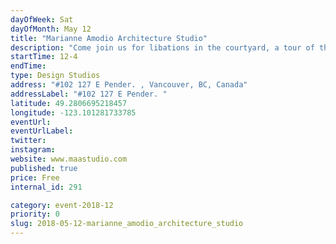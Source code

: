 ```yaml
---
dayOfWeek: Sat
dayOfMonth: May 12
title: "Marianne Amodio Architecture Studio"
description: "Come join us for libations in the courtyard, a tour of the studio, and a view of our upcoming and ongoing work.<br> "
startTime: 12-4
endTime: 
type: Design Studios
address: "#102 127 E Pender. , Vancouver, BC, Canada"
addressLabel: "#102 127 E Pender. "
latitude: 49.2806695218457
longitude: -123.101281733785
eventUrl: 
eventUrlLabel: 
twitter: 
instagram: 
website: www.maastudio.com
published: true
price: Free
internal_id: 291

category: event-2018-12
priority: 0
slug: 2018-05-12-marianne_amodio_architecture_studio
---
```

